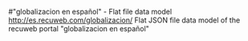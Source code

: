 #"globalizacion en español" - Flat file data model
http://es.recuweb.com/globalizacion/
Flat JSON file data model of the recuweb portal "globalizacion en español"
